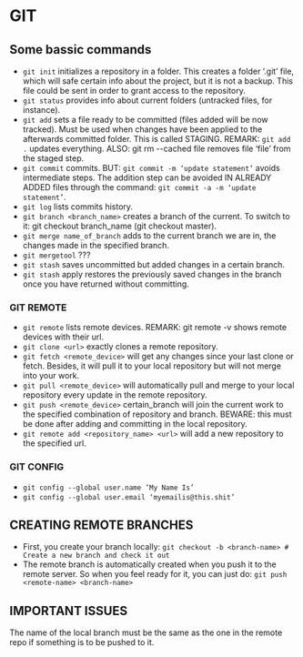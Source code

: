 # GIT

## Some bassic commands

* ```git init``` initializes a repository in a folder. This creates a folder ‘.git’ file, which will safe certain info about the project, but it is not a backup. This file could be sent in order to grant access to the repository.
* ```git status``` provides info about current folders (untracked files, for instance).
* ```git add``` sets a file ready to be committed (files added will be now tracked). Must be used when changes have been applied to the afterwards committed folder. This is called STAGING. REMARK: ```git add .``` updates everything. ALSO: git rm --cached file removes file ‘file’ from the staged step.
* ```git commit``` commits. BUT: ```git commit -m ‘update statement’``` avoids intermediate steps. The addition step can be avoided IN ALREADY ADDED files through the command: ```git commit -a -m ‘update statement’```.
* ```git log``` lists commits history.
* ```git branch <branch_name>```  creates a branch of the current. To switch to it: git checkout branch_name (git checkout master).
* ```git merge name_of_branch``` adds to the current branch we are in, the changes made in the specified branch.
* ```git mergetool``` ???
* ```git stash``` saves uncommitted but added changes in a certain branch.
* ```git stash``` apply restores the previously saved changes in the branch once you have returned without committing.

### GIT REMOTE

* ```git remote``` lists remote devices. REMARK: git remote -v shows remote devices with their url.
* ```git clone <url>``` exactly clones a remote repository.
* ```git fetch <remote_device>``` will get any changes since your last clone or fetch. Besides, it will pull it to your local repository but will not merge into your work.
* ```git pull <remote_device>``` will automatically pull and merge to your local repository every update in the remote repository.
* ```git push <remote_device>``` certain_branch will join the current work to the specified combination of repository and branch. BEWARE: this must be done after adding and committing in the local repository.
* ```git remote add <repository_name> <url>``` will add a new repository to the specified url.

### GIT CONFIG

* ```git config --global user.name ‘My Name Is’```
* ```git config --global user.email ‘myemailis@this.shit’```

## CREATING REMOTE BRANCHES

* First, you create your branch locally:
  ```git checkout -b <branch-name> # Create a new branch and check it out```
* The remote branch is automatically created when you push it to the remote server. So when you feel ready for it, you can just do:
  ```git push <remote-name> <branch-name>```
  
## IMPORTANT ISSUES

The name of the local branch must be the same as the one in the remote repo if something is to be pushed to it.
